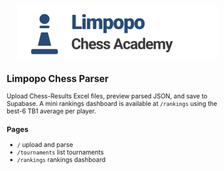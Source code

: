 <p align="center">
  <img src="./public/lca_mark.svg" alt="Limpopo Chess Academy" style="max-width: 820px; width: 90%; height: auto;" />
</p>

## Limpopo Chess Parser

Upload Chess-Results Excel files, preview parsed JSON, and save to Supabase. A mini rankings dashboard is available at `/rankings` using the best-6 TB1 average per player.

### Pages
- `/` upload and parse
- `/tournaments` list tournaments
- `/rankings` rankings dashboard

